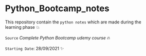 # Python_Bootcamp_notes
This repository contain the `python notes` which are made during the learning phase :boom: <br><br>
`Source` *Complete Python Bootcamp udemy course* :fire: <br><br>
`Starting Date`: 28/09/2021 	:sparkles:
